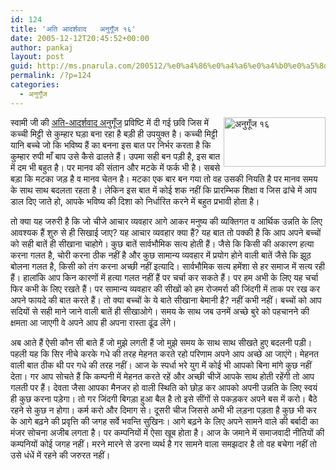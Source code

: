 ```yaml
---
id: 124
title: 'अति आदर्शवाद   अनुगूँज १६'
date: 2005-12-12T20:45:52+00:00
author: pankaj
layout: post
guid: http://ms.pnarula.com/200512/%e0%a4%86%e0%a4%a6%e0%a4%b0%e0%a5%8d%e0%a4%b6%e0%a4%b5%e0%a4%be%e0%a4%a6/
permalink: /?p=124
categories:
  - अनुगूँज
---
```

<img width="163" height="79" align="right" src="http://akshargram.com/images/anugunj.jpg" alt="अनुगूँज १६" title="अनुगूँज १६" />स्वामी जी की [अति-आदर्शवाद अनुगूँज](http://www.akshargram.com/2005/12/03/515/) प्रविष्टि में दी गई छवि जिस में कच्ची मिट्टी से कुम्हार घड़ा बना रहा है बड़ी ही उपयुक्त है। कच्ची मिट्टी यानि बच्चे जो कि भविष्य हैं का बनना इस बात पर निर्भर करता है कि कुम्हार रुपी माँ बाप उसे कैसे ढालते हैं। उपमा सही बन पड़ी है, इस बात में दम भी बहुत है। पर मानव की संतान और मटके में फर्क भी है। सबसे बड़ा कि मटका जड़ है व मानव चेतन है। मटका एक बार बन गया तो वह उसकी नियति है पर मानव समय के साथ साथ बदलता रहता है। लेकिन इस बात में कोई शक नहीं कि प्रारम्भिक शिक्षा व जिस ढांचे में आप डाल दिए जाते हो, आपके भविष्य की दिशा को निर्धारित करने में बहुत प्रभावी होता है।

तो क्या यह जरुरी है कि जो चीजे आचार व्यवहार आगे आकर मनुष्य की व्यक्तिगत व आर्थिक उन्नति के लिए आवश्यक हैं शुरु से ही सिखाई जाए? यह आचार व्यवहार क्या हैं? यह बात तो पक्की है कि आप अपने बच्चों को सही बातें ही सीखाना चाहोगे। कुछ बातें सार्वभौमिक सत्य होती हैं। जैसे कि किसी की अकारण हत्या करना गलत है, चोरी करना ठीक नहीं है और कुछ सामान्य व्यवहार में प्रयोग होने वाली बातें जैसे कि झूठ बोलना गलत है, किसी को तंग करना अच्छी नहीं इत्यादि। सार्वभौमिक सत्य हमेंशा से हर समाज में सत्य रही हैं। हालांकि आप किन कारणों में हत्या गलत नहीं हैं पर चर्चा कर सकते हैं। पर हम अभी के लिए यह चर्चा फिर कभी के लिए रखते हैं। पर सामान्य व्यवहार की सीखों को हम रोजमर्रा की जिंदगी में ताक पर रख कर अपने फायदे की बात करते हैं। तो क्या बच्चों के ये बाते सीखाना बेमानी है? नहीं कभी नहीं। बच्चों को आप सदियों से सही माने जाने वाली बातें ही सीखाओगे। समय के साथ जब उनमें अच्छे बुरे को पहचानने की क्षमता आ जाएगी वे अपने आप ही अपना रास्ता ढूंढ लेंगे। 

अब आते हैं ऐसी कौन सी बाते हैं जो मुझे लगती हैं जो मुझे समय के साथ साथ सीखते हुए बदलनी पड़ी। पहली यह कि सिर नीचे करके गधे की तरह मेहनत करते रहो परिणाम अपने आप अच्छे आ जाएंगे। मेहनत वाली बात ठीक थी पर गधे की तरह नहीं। आज के स्पर्धा भरे युग में कोई भी आपको बिना मांगे कुछ नहीं देता। गर आप सोचते हैं कि कम्पनी में मेहनत करते रहें और अच्छी चीजें आपके साथ होती रहेंगी तो आप गलती पर हैं। देवता जैसा आपका मैनजर हो वाली स्थिति को छोड़ कर आपको अपनी उन्नति के लिए स्वयं ही कुछ करना पड़ेगा। तो गर जिंदगी बिगड़ा हुआ बैल है तो इसे सींगों से पकड़कर अपने बस में करो। बैठे रहने से कुछ न होगा। कर्म करो और दिमाग से। दूसरी चीज जिससे अभी भी लड़ना पड़ता है कुछ भी कर के आगे बढ़ने की प्रवृत्ति की जगह सर्वे भवन्ति सुखिनः। आगे बढ़ने के लिए अपने सामने वाले की बर्बादी का मंजर सोचना अजीब लगता है। पर कम्पनियों में ऐसा खूब होता है। आज के जमाने में समाजवादी नीतियों की कम्पनियों कोई जगह नहीं। मरने मारने से डरना व्यर्थ है गर सामने वाला समझदार है तो वह बचेगा नहीं तो उसे धंधें में रहने की जरुरत नहीं।
